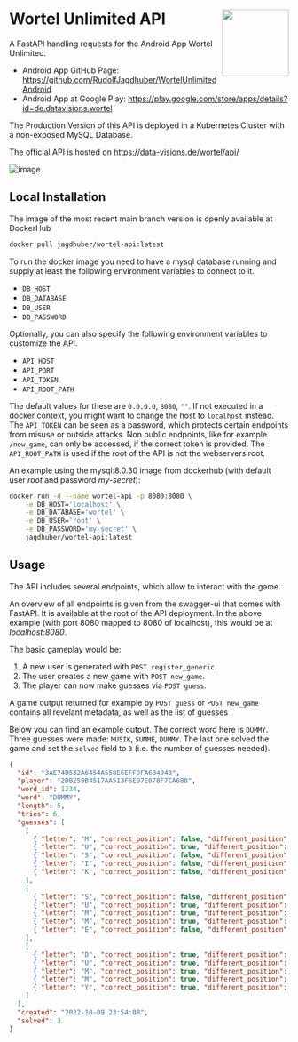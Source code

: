 # Wortel Unlimited API <img src="https://user-images.githubusercontent.com/42039093/200296952-1ee46a64-379c-49f6-8279-5d6c566ac5c4.png" align="right" height = 120/>

A FastAPI handling requests for the Android App Wortel Unlimited.
* Android App GitHub Page: https://github.com/RudolfJagdhuber/WortelUnlimitedAndroid
* Android App at Google Play: https://play.google.com/store/apps/details?id=de.datavisions.wortel

The Production Version of this API is deployed in a Kubernetes Cluster
with a non-exposed MySQL Database.

The official API is hosted on https://data-visions.de/wortel/api/

![image](https://user-images.githubusercontent.com/42039093/200065936-2638fe9b-64e2-47c7-a73e-d935abfc1fce.png)

## Local Installation

The image of the most recent main branch version is openly available at
DockerHub
```sh
docker pull jagdhuber/wortel-api:latest
```

To run the docker image you need to have a mysql database running and supply at
least the following environment variables to connect to it.
* `DB_HOST`
* `DB_DATABASE`
* `DB_USER`
* `DB_PASSWORD`

Optionally, you can also specify the following environment variables to
customize the API.
* `API_HOST`
* `API_PORT`
* `API_TOKEN`
* `API_ROOT_PATH`

The default values for these are `0.0.0.0`, `8080`, `""`. If not executed in a
docker context, you might want to change the host to `localhost` instead. The
`API_TOKEN` can be seen as a password, which protects certain endpoints from
misuse or outside attacks. Non public endpoints, like for example `/new_game`,
can only be accessed, if the correct token is provided. The `API_ROOT_PATH` is
used if the root of the API is not the webservers root.

An example using the mysql:8.0.30 image from dockerhub (with default user
*root* and password *my-secret*):
```sh
docker run -d --name wortel-api -p 8080:8080 \
    -e DB_HOST='localhost' \
    -e DB_DATABASE='wortel' \
    -e DB_USER='root' \
    -e DB_PASSWORD='my-secret' \
    jagdhuber/wortel-api:latest
```

## Usage

The API includes several endpoints, which allow to interact with the game.

An overview of all endpoints is given from the swagger-ui that comes with
FastAPI. It is available at the root of the API deployment. In the above
example (with port 8080 mapped to 8080 of localhost), this would be at
*localhost:8080*. 

The basic gameplay would be:
1) A new user is generated with `POST register_generic`.
2) The user creates a new game with `POST new_game`. 
3) The player can now make guesses via `POST guess`. 

A game output returned for example by `POST guess` or `POST new_game` contains
all revelant metadata, as well as the list of guesses .

Below you can find an example output. The correct word here is `DUMMY`.
Three guesses were made: `MUSIK`, `SUMME`, `DUMMY`. The last one solved the
game and set the `solved` field to `3` (i.e. the number of guesses needed). 


```json
{
  "id": "3AE74D532A6454A558E6EFFDFA6B4948",
  "player": "2DB259B4517AA513F6E97E078F7CA688",
  "word_id": 1234,
  "word": "DUMMY",
  "length": 5,
  "tries": 6,
  "guesses": [
    [
      { "letter": "M", "correct_position": false, "different_position": true },
      { "letter": "U", "correct_position": true, "different_position": false },
      { "letter": "S", "correct_position": false, "different_position": false },
      { "letter": "I", "correct_position": false, "different_position": false },
      { "letter": "K", "correct_position": false, "different_position": false }
    ],
    [
      { "letter": "S", "correct_position": false, "different_position": false },
      { "letter": "U", "correct_position": true, "different_position": false },
      { "letter": "M", "correct_position": true, "different_position": true },
      { "letter": "M", "correct_position": true, "different_position": true },
      { "letter": "E", "correct_position": false, "different_position": false }
    ],
    [
      { "letter": "D", "correct_position": true, "different_position": false },
      { "letter": "U", "correct_position": true, "different_position": false },
      { "letter": "M", "correct_position": true, "different_position": true },
      { "letter": "M", "correct_position": true, "different_position": true },
      { "letter": "Y", "correct_position": true, "different_position": false }
    ]
  ],
  "created": "2022-10-09 23:54:08",
  "solved": 3
}
```
